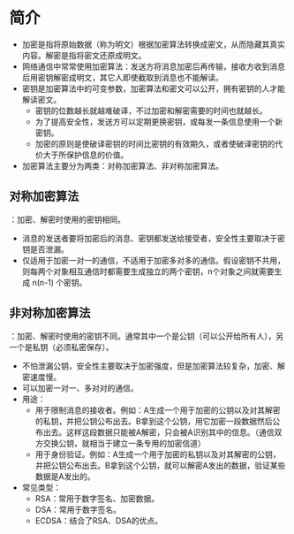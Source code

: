 # 简介

- 加密是指将原始数据（称为明文）根据加密算法转换成密文，从而隐藏其真实内容。解密是指将密文还原成明文。
- 网络通信中常常使用加密算法：发送方将消息加密后再传输，接收方收到消息后用密钥解密成明文，其它人即使截取到消息也不能解读。
- 密钥是加密算法中的可变参数，加密算法和密文可以公开，拥有密钥的人才能解读密文。
  - 密钥的位数越长就越难破译，不过加密和解密需要的时间也就越长。
  - 为了提高安全性，发送方可以定期更换密钥，或每发一条信息使用一个新密钥。
  - 加密的原则是使破译密钥的时间比密钥的有效期久，或者使破译密钥的代价大于所保护信息的价值。
- 加密算法主要分为两类：对称加密算法、非对称加密算法。

## 对称加密算法

：加密、解密时使用的密钥相同。
- 消息的发送者要将加密后的消息、密钥都发送给接受者，安全性主要取决于密钥是否泄漏。
- 仅适用于加密一对一的通信，不适用于加密多对多的通信。假设密钥不共用，则每两个对象相互通信时都需要生成独立的两个密钥，n个对象之间就需要生成 n(n-1) 个密钥。

## 非对称加密算法

：加密、解密时使用的密钥不同。通常其中一个是公钥（可以公开给所有人），另一个是私钥（必须私密保存）。
- 不怕泄漏公钥，安全性主要取决于加密强度，但是加密算法较复杂，加密、解密速度慢。
- 可以加密一对一、多对对的通信。
- 用途：
  - 用于限制消息的接收者。例如：A生成一个用于加密的公钥以及对其解密的私钥，并把公钥公布出去。B拿到这个公钥，用它加密一段数据然后公布出去。这样这段数据只能被A解密，只会被A识别其中的信息。（通信双方交换公钥，就相当于建立一条专用的加密信道）
  - 用于身份验证。例如：A生成一个用于加密的私钥以及对其解密的公钥，并把公钥公布出去。B拿到这个公钥，就可以解密A发出的数据，验证某些数据是A发出的。
- 常见类型：
  - RSA：常用于数字签名、加密数据。
  - DSA：常用于数字签名。
  - ECDSA：结合了RSA、DSA的优点。
